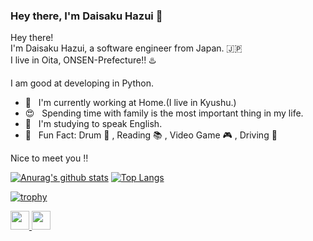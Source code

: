 ### Hey there, I'm Daisaku Hazui :wave:

Hey there! \
I'm Daisaku Hazui, a software engineer from Japan. :jp:\
I live in Oita, ONSEN-Prefecture:bangbang: :hotsprings:

I am good at developing in Python.

- :house_with_garden: &nbsp; I'm currently working at Home.(I live in Kyushu.)
- :heart_eyes: &nbsp; Spending time with family is the most important thing in my life.
- :seedling: &nbsp; I'm studying to speak English.
- :star2: &nbsp; Fun Fact: Drum :drum: , Reading :books: , Video Game :video_game: , Driving :car:

Nice to meet you :bangbang:

[![Anurag's github stats](https://github-readme-stats.vercel.app/api?username=daisakuhazui&count_private=true&theme=great-gatsby)](https://github.com/anuraghazra/github-readme-stats)
[![Top Langs](https://github-readme-stats.vercel.app/api/top-langs/?username=daisakuhazui&layout=compact&count_private=true&theme=great-gatsby)](https://github.com/anuraghazra/github-readme-stats)

[![trophy](https://github-profile-trophy.vercel.app/?username=daisakuhazui&theme=onedark)](https://github.com/ryo-ma/github-profile-trophy)

<p align="left">
  <a href="http://qiita.com/hz1_d">
    <img height="30" src="https://qiita-badge.apiapi.app/s/hz1_d/posts.svg" />
  </a>
  <//qiita.com/ryota21">
    <img height="30" src="https://qiita-badge.apiapi.app/s/hz1_d/contributions.svg" />
  </a>
</p>
